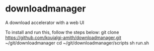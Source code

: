 # downloadmanager
A download accelerator with a web UI

To install and run this, follow the steps below:
git clone https://github.com/koujalgi-amith/downloadmanager.git ~/git/downloadmanager
cd ~/git/downloadmanager/scripts
sh run.sh

